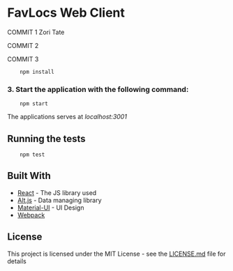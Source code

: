 # FavLocs Web Client

COMMIT 1 Zori Tate

COMMIT 2

COMMIT 3


```
    npm install
```

### 3. Start the application with the following command:
```
    npm start
```

The applications serves at *localhost:3001*



## Running the tests
```
    npm test
```


## Built With
* [React](https://facebook.github.io/react/) - The JS library used
* [Alt.js](http://alt.js.org/) - Data managing library
* [Material-UI](http://www.material-ui.com/#/) - UI Design
* [Webpack](https://webpack.github.io/)


## License

This project is licensed under the MIT License - see the [LICENSE.md](LICENSE.md) file for details


